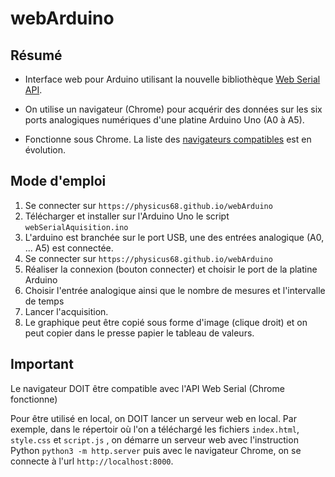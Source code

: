 # webArduino

## Résumé
- Interface web pour Arduino utilisant la nouvelle bibliothèque [Web Serial API](https://developer.mozilla.org/en-US/docs/Web/API/Web_Serial_API). 

- On utilise un navigateur (Chrome) pour acquérir des données sur les six ports analogiques numériques d'une platine Arduino Uno (A0 à A5).

- Fonctionne sous Chrome. La liste des [navigateurs compatibles](https://developer.mozilla.org/en-US/docs/Web/API/Serial#browser_compatibility) est en évolution.

## Mode d'emploi
1. Se connecter sur `https://physicus68.github.io/webArduino`
2. Télécharger et installer sur l'Arduino Uno le script `webSerialAquisition.ino`
3. L'arduino est branchée sur le port USB, une des entrées analogique (A0, ... A5) est connectée.
4. Se connecter sur `https://physicus68.github.io/webArduino`
5. Réaliser la connexion (bouton connecter) et choisir le port de la platine Arduino
6. Choisir l'entrée analogique ainsi que le nombre de mesures et l'intervalle de temps
7. Lancer l'acquisition.
8. Le graphique peut être copié sous forme d'image (clique droit) et on peut copier dans le presse papier le tableau de valeurs.

## Important

Le navigateur DOIT être compatible avec l'API Web Serial (Chrome fonctionne)

Pour être utilisé en local, on DOIT lancer un serveur web en local. Par exemple, dans le répertoir où l'on a téléchargé les fichiers `index.html`, `style.css` et `script.js` , on démarre un serveur web avec l'instruction Python `python3 -m http.server` puis avec le navigateur Chrome, on se connecte à l'url `http://localhost:8000`.

